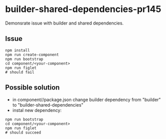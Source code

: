 # builder-shared-dependencies-pr145

Demonsrate issue with builder and shared dependencies.

## Issue

```
npm install
npm run create-component
npm run bootstrap
cd component/<your-component>
npm run figlet
# should fail
```

## Possible solution

* in component/<your-component>/package.json change builder dependency from "builder" to "builder-shared-dependencies"
* instal new dependency:
```
npm run bootstrap
cd component/<your-component>
npm run figlet
# should succeed
```